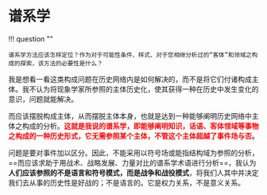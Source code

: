 # 谱系学

!!! question ""

    谱系学方法应该怎样定位？作为对于可能性条件、样式、对于您相继分析过的“客体”和领域之构成的探索，该方法的必要性是什么？

我是想看一看这类构成问题在历史网络内是如何解决的，而不是将它们付诸构成主体。我不认为将现象学家所参照的主体历史化，使其获得一种在历史中发生变化的意识，问题就能解决。

而应该摆脱构成主体，从而摆脱主体本身，也就是达到一种能够阐明历史网络中主体之构成的分析。<span style="color:red;font-weight:bold">这就是我说的谱系学，即能够阐明知识，话语、客体领域等事物之构成的一种历史形式，它无需参照某个主体，不管这个主体超越了事件场与否。</span>


问题是要对事件加以区分。因此，不能采用以符号场或能指结构域为参照的分析，==而应该求助于用战术、战略发展、力量对比的谱系学术语进行分析==，我认为**人们应该参照的不是语言和符号模式，而是战争和战役模式**，将我们人其中并决定我们去从事的历史性是好战的；不是语言的。它是权力关系，不是意义关系。
